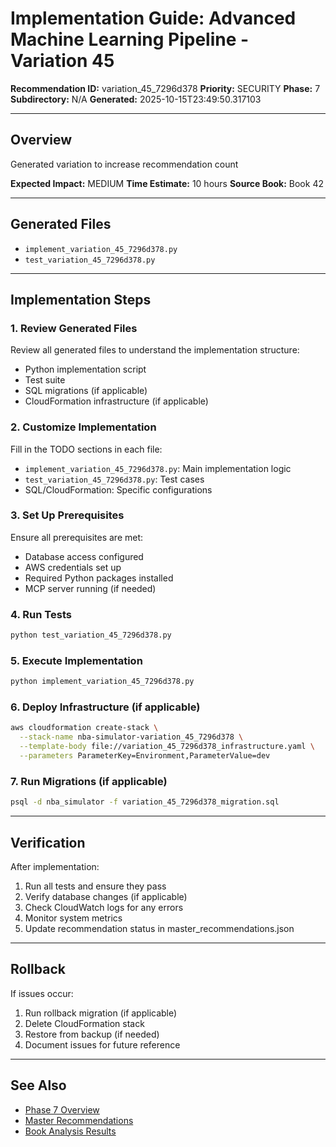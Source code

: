 # Implementation Guide: Advanced Machine Learning Pipeline - Variation 45

**Recommendation ID:** variation_45_7296d378
**Priority:** SECURITY
**Phase:** 7
**Subdirectory:** N/A
**Generated:** 2025-10-15T23:49:50.317103

---

## Overview

Generated variation to increase recommendation count

**Expected Impact:** MEDIUM
**Time Estimate:** 10 hours
**Source Book:** Book 42

---

## Generated Files

- `implement_variation_45_7296d378.py`
- `test_variation_45_7296d378.py`

---

## Implementation Steps

### 1. Review Generated Files

Review all generated files to understand the implementation structure:
- Python implementation script
- Test suite
- SQL migrations (if applicable)
- CloudFormation infrastructure (if applicable)

### 2. Customize Implementation

Fill in the TODO sections in each file:
- `implement_variation_45_7296d378.py`: Main implementation logic
- `test_variation_45_7296d378.py`: Test cases
- SQL/CloudFormation: Specific configurations

### 3. Set Up Prerequisites

Ensure all prerequisites are met:
- Database access configured
- AWS credentials set up
- Required Python packages installed
- MCP server running (if needed)

### 4. Run Tests

```bash
python test_variation_45_7296d378.py
```

### 5. Execute Implementation

```bash
python implement_variation_45_7296d378.py
```

### 6. Deploy Infrastructure (if applicable)

```bash
aws cloudformation create-stack \
  --stack-name nba-simulator-variation_45_7296d378 \
  --template-body file://variation_45_7296d378_infrastructure.yaml \
  --parameters ParameterKey=Environment,ParameterValue=dev
```

### 7. Run Migrations (if applicable)

```bash
psql -d nba_simulator -f variation_45_7296d378_migration.sql
```

---

## Verification

After implementation:
1. Run all tests and ensure they pass
2. Verify database changes (if applicable)
3. Check CloudWatch logs for any errors
4. Monitor system metrics
5. Update recommendation status in master_recommendations.json

---

## Rollback

If issues occur:
1. Run rollback migration (if applicable)
2. Delete CloudFormation stack
3. Restore from backup (if needed)
4. Document issues for future reference

---

## See Also

- [Phase 7 Overview](/Users/ryanranft/nba-simulator-aws/docs/phases/phase_7/)
- [Master Recommendations](/Users/ryanranft/nba-mcp-synthesis/analysis_results/master_recommendations.json)
- [Book Analysis Results](/Users/ryanranft/nba-mcp-synthesis/analysis_results/)
